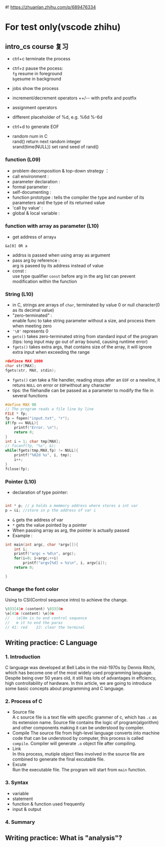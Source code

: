 #! https://zhuanlan.zhihu.com/p/689476334
# For test only(vscode zhihu)
## intro_cs course 复习  
- ctrl+c terminate the process  
- ctrl+z pause the pocess:  
    `fg` resume in foreground  
    `bg`esume in background  
- jobs show the process  
- increment/decrement operators ++/-- with prefix and postfix
- assignment operators  
- different placeholder of %d, e.g. %6d %-6d  

- ctrl+d to generate EOF  
- random num in C  
    rand() return next random integer  
    srand(time(NULL)) set rand seed of rand()  

### function (L09) 
- problem decomposition & top-down strategy ：  
- call environment :  
- parameter declaration :  
- formal parameter :  
- self-documenting :  
- function prototype : tells the compiler the type and number of its
parameters and the type of its returned value  
- 'call by value' :  
- global & local variable :

### function with array as parameter (L10)   
- get address of array`a`  
```
&a[0] OR a
```
- addrss is passed when using array as argument  
- pass arg by reference :  
arg is paseed by its address instead of value
- const :  
use type qualifier `const` before arg in the arg list can prevent modification within the function 

### String (L10)  
- in C, strings are arrays of `char`, terminated by value 0 or null character(0 as its decimal value)  
- "zero-terminated" :  
enable func to take string parameter without a size, and process them when meeting zero  
- `'\0'` represents 0  
- `gets()` takes zero-terminated string from standard input of the program (tips: long input may go out of array bound, causing runtime error)  
- `fgets()` takes extra args, that contains size of the array, it will ignore extra input when exceeding the range  
```c
#defince MAX 1000
char str[MAX];
fgets(str, MAX, stdin);
``` 
- `fgets()` can take a file handler, reading stops after an `EOF` or a newline, it retuns `NULL` on error or `EOF`without any character  
- tips: the filehandle can be passed as a parameter to modify the file in several functions
```c
#define MAX 90 
// The program reads a file line by line  
FILE * fp;
fp = fopen("input.txt", "r");
if(fp == NULL){
    printf("Error. \n");
    return 0;
}
int i = 1; char tmp[MAX]; 
// fscanf(fp, "%s", &);
while(fgets(tmp,MAX,fp) != NULL){
    printf("%02d %s", i, tmp);
    i++;
}
fclose(fp);
```

### Pointer (L10)  
- declaration of type pointer:  
```c   

int * p; // p holds a memmory address where stores a int var
p = &i; //store in p the address of var i   
```
- `&` gets the address of var  
- `*` gets the value pointed by a pointer  
- When passing array as arg, the pointer is actually passed  
- Example :
```c
int main(int argc, char *argv[]){
    int i;
    printf("argc = %d\n", argc);
    for(i=0; i<argc;++i)
        printf("argv[%d] = %s\n", i, argv[i]);
    return 0;

}
``` 
### Change the font color  
Using to CSI(Control sequence intro) to achieve the change.
```c
\033[41m (content) \033[0m
\e[41m (content) \e[0m
//   \e[0m is to end control sequence
//   m it to end the paras 
// 41: red    2J: clear the terminal
```












## Writing practice: C Language  
### 1. Introduction  
C language was developed at Bell Labs in the mid-1970s by Dennis Ritchi, which has become one of the most widely used programming language. Despite being over 50 years old, it still has lots of advantages in effciency, high controllability of hardware. In this article, we are going to introduce some basic concepts about programming and C language.  

### 2. Process of C  
- Source file   
    A c source file is a text file with specific grammer of c, which has `.c` as its extension name.  Source file contains the logic of program(algorithm) and other components making it can be understood by compiler.  
- Compile
    The source file from high-level language converts into machine code that can be understood by computer, this process is called `compile`. Compiler will generate `.o` object file after compiling.  
- Link  
    In this process, mutiple object files involved in the source file are combined to generate the final excutable file.  
- Excute   
    Run the executable file. The program will start from `main` function.

### 3. Syntax  
- variable   
- statement  
- function  & function used frequently  
- input & output 

### 4. Summary  


## Writing practice: What is "analysis"?  



